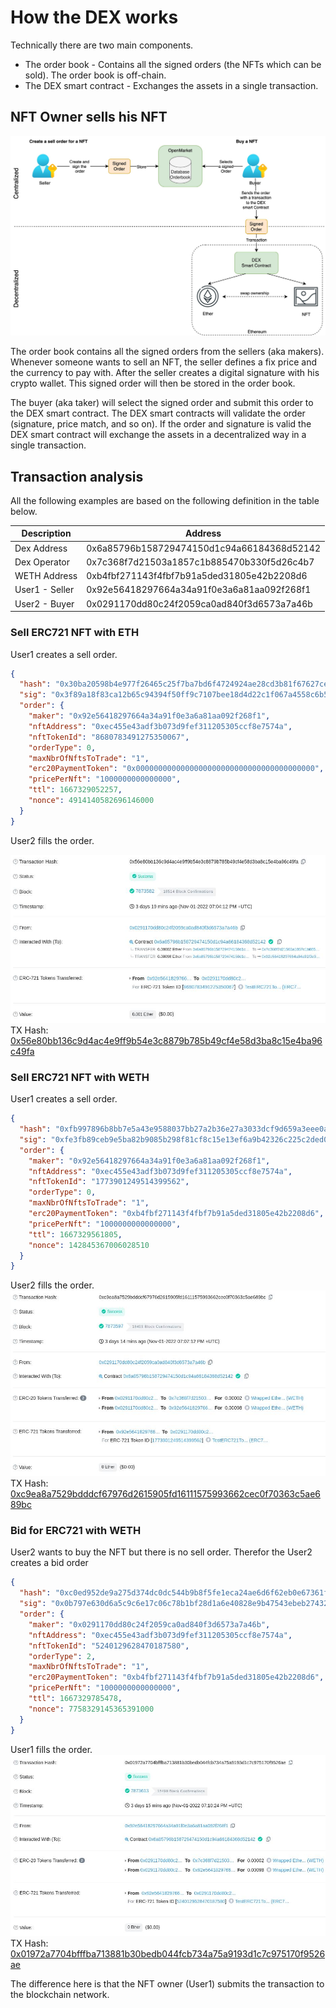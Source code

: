 # How the DEX works

Technically there are two main components. 

- The order book - Contains all the signed orders (the NFTs which can be sold). The order book is off-chain.
- The DEX smart contract - Exchanges the assets in a single transaction.

## NFT Owner sells his NFT

![DEX3 How the DEX works](img/om-how-it-works.jpg)

The order book contains all the signed orders from the sellers (aka makers). Whenever someone wants to sell an NFT, the seller defines a fix price and the currency to pay with. After the seller creates a digital signature with his crypto wallet. This signed order will then be stored in the order book. 

The buyer (aka taker) will select the signed order and submit this order to the DEX smart contract. The DEX smart contracts will validate the order (signature, price match, and so on). If the order and signature is valid the DEX smart contract will exchange the assets in a decentralized way in a single transaction.

## Transaction analysis

All the following examples are based on the following definition in the table below. 

| Description     | Address                                    |
| --------------- | ------------------------------------------ |
| Dex Address     | 0x6a85796b158729474150d1c94a66184368d52142 |
| Dex Operator    | 0x7c368f7d21503a1857c1b885470b330f5d26c4b7 |
| WETH Address    | 0xb4fbf271143f4fbf7b91a5ded31805e42b2208d6 |
| User1 - Seller | 0x92e56418297664a34a91f0e3a6a81aa092f268f1 |
| User2 - Buyer    | 0x0291170dd80c24f2059ca0ad840f3d6573a7a46b |

### Sell ERC721 NFT with ETH

User1 creates a sell order. 

```json
{  
  "hash": "0x30ba20598b4e977f26465c25f7ba7bd6f4724924ae28cd3b81f67627ce323786",  
  "sig": "0x3f89a18f83ca12b65c94394f50ff9c7107bee18d4d22c1f067a4558c6b51f0213b38e2791042fab700c75560295bf40236f66a4efb2e2428933613867977c6d71c",  
  "order": {  
    "maker": "0x92e56418297664a34a91f0e3a6a81aa092f268f1",  
    "nftAddress": "0xec455e43adf3b073d9fef311205305ccf8e7574a",  
    "nftTokenId": "8680783491275350067",  
    "orderType": 0,  
    "maxNbrOfNftsToTrade": "1",  
    "erc20PaymentToken": "0x0000000000000000000000000000000000000000",  
    "pricePerNft": "1000000000000000",  
    "ttl": 1667329052257,  
    "nonce": 4914140582696146000  
  }  
}
```

User2 fills the order.

![Etherscan](./img/tx1.jpg)
TX Hash: [0x56e80bb136c9d4ac4e9ff9b54e3c8879b785b49cf4e58d3ba8c15e4ba96c49fa](https://goerli.etherscan.io/tx/0x56e80bb136c9d4ac4e9ff9b54e3c8879b785b49cf4e58d3ba8c15e4ba96c49fa)

### Sell ERC721 NFT with WETH

User1 creates a sell order.
```json
{  
  "hash": "0xfb997896b8bb7e5a43e9588037bb27a2b36e27a3033dcf9d659a3eee0a069cff",  
  "sig": "0xfe3fb89ceb9e5ba82b9085b298f81cf8c15e13ef6a9b42326c225c2ded066a5137c9930044ae5831f507f74c1b096eb267ed33055ba895097f8bb0ee6d023a9d1b",  
  "order": {  
    "maker": "0x92e56418297664a34a91f0e3a6a81aa092f268f1",  
    "nftAddress": "0xec455e43adf3b073d9fef311205305ccf8e7574a",  
    "nftTokenId": "1773901249514399562",  
    "orderType": 0,  
    "maxNbrOfNftsToTrade": "1",  
    "erc20PaymentToken": "0xb4fbf271143f4fbf7b91a5ded31805e42b2208d6",  
    "pricePerNft": "1000000000000000",  
    "ttl": 1667329561805,  
    "nonce": 142845367006028510  
  }  
}
```

User2 fills the order.
![etherscan](./img/tx2.jpg)
TX Hash: [0xc9ea8a7529bdddcf67976d2615905fd16111575993662cec0f70363c5ae689bc](https://goerli.etherscan.io/tx/0xc9ea8a7529bdddcf67976d2615905fd16111575993662cec0f70363c5ae689bc)

### Bid for ERC721 with WETH
User2 wants to buy the NFT but there is no sell order. Therefor the User2 creates a bid order

```json
{  
  "hash": "0xc0ed952de9a275d374dc0dc544b9b8f5fe1eca24ae6d6f62eb0e67361f5f53b2",  
  "sig": "0x0b797e630d6a5c9c6e17c06c78b1bf28d1a6e40828e9b47543ebeb27432249d34d04ca4dccc19f92bf615cb0b7f72957ab7d994fb9d6b2cd91f3b1c0745e2d5d1c",  
  "order": {  
    "maker": "0x0291170dd80c24f2059ca0ad840f3d6573a7a46b",  
    "nftAddress": "0xec455e43adf3b073d9fef311205305ccf8e7574a",  
    "nftTokenId": "5240129628470187580",  
    "orderType": 2,  
    "maxNbrOfNftsToTrade": "1",  
    "erc20PaymentToken": "0xb4fbf271143f4fbf7b91a5ded31805e42b2208d6",  
    "pricePerNft": "1000000000000000",  
    "ttl": 1667329785478,  
    "nonce": 7758329145365391000  
  }  
}
```

User1 fills the order.
![etherscan](./img/tx3.jpg)
TX Hash: [0x01972a7704bfffba713881b30bedb044fcb734a75a9193d1c7c975170f9526ae](https://goerli.etherscan.io/tx/0x01972a7704bfffba713881b30bedb044fcb734a75a9193d1c7c975170f9526ae)

The difference here is that the NFT owner (User1) submits the transaction to the blockchain network. 